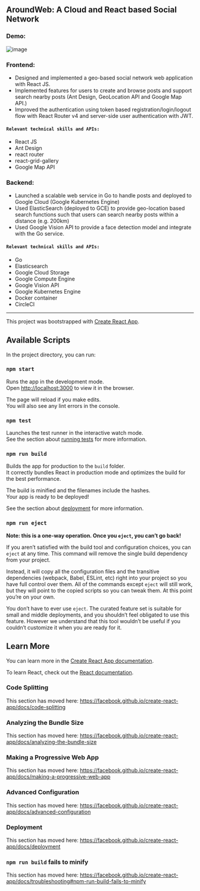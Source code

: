## AroundWeb: A Cloud and React based Social Network
### Demo: 
![image](https://github.com/kelongchen/AroundWeb/blob/master/around_demo.gif)
### Frontend:
- Designed and implemented a geo-based social network web application with React JS. 
- Implemented features for users to create and browse posts and support search nearby posts (Ant Design, GeoLocation API and Google Map API.)
- Improved the authentication using token based registration/login/logout flow with React Router v4 and server-side user authentication with JWT. 
####  `Relevant technical skills and APIs:`
  - React JS
  - Ant Design
  - react router
  - react-grid-gallery
  - Google Map API
  
### Backend:
- Launched a scalable web service in Go to handle posts and deployed to Google Cloud (Google Kubernetes Engine) 
- Used ElasticSearch (deployed to GCE) to provide geo-location based search functions such that users can search nearby posts within a distance (e.g. 200km)
- Used Google Vision API to provide a face detection model and integrate with the Go service.
####  `Relevant technical skills and APIs:`
  - Go
  - Elasticsearch
  - Google Cloud Storage
  - Google Compute Engine
  - Google Vision API
  - Google Kubernetes Engine
  - Docker container
  - CircleCI
  
***

This project was bootstrapped with [Create React App](https://github.com/facebook/create-react-app).

## Available Scripts

In the project directory, you can run:

### `npm start`

Runs the app in the development mode.<br />
Open [http://localhost:3000](http://localhost:3000) to view it in the browser.

The page will reload if you make edits.<br />
You will also see any lint errors in the console.

### `npm test`

Launches the test runner in the interactive watch mode.<br />
See the section about [running tests](https://facebook.github.io/create-react-app/docs/running-tests) for more information.

### `npm run build`

Builds the app for production to the `build` folder.<br />
It correctly bundles React in production mode and optimizes the build for the best performance.

The build is minified and the filenames include the hashes.<br />
Your app is ready to be deployed!

See the section about [deployment](https://facebook.github.io/create-react-app/docs/deployment) for more information.

### `npm run eject`

**Note: this is a one-way operation. Once you `eject`, you can’t go back!**

If you aren’t satisfied with the build tool and configuration choices, you can `eject` at any time. This command will remove the single build dependency from your project.

Instead, it will copy all the configuration files and the transitive dependencies (webpack, Babel, ESLint, etc) right into your project so you have full control over them. All of the commands except `eject` will still work, but they will point to the copied scripts so you can tweak them. At this point you’re on your own.

You don’t have to ever use `eject`. The curated feature set is suitable for small and middle deployments, and you shouldn’t feel obligated to use this feature. However we understand that this tool wouldn’t be useful if you couldn’t customize it when you are ready for it.

## Learn More

You can learn more in the [Create React App documentation](https://facebook.github.io/create-react-app/docs/getting-started).

To learn React, check out the [React documentation](https://reactjs.org/).

### Code Splitting

This section has moved here: https://facebook.github.io/create-react-app/docs/code-splitting

### Analyzing the Bundle Size

This section has moved here: https://facebook.github.io/create-react-app/docs/analyzing-the-bundle-size

### Making a Progressive Web App

This section has moved here: https://facebook.github.io/create-react-app/docs/making-a-progressive-web-app

### Advanced Configuration

This section has moved here: https://facebook.github.io/create-react-app/docs/advanced-configuration

### Deployment

This section has moved here: https://facebook.github.io/create-react-app/docs/deployment

### `npm run build` fails to minify

This section has moved here: https://facebook.github.io/create-react-app/docs/troubleshooting#npm-run-build-fails-to-minify
